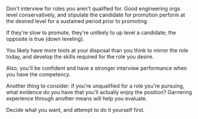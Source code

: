 Don't interview for roles you aren't qualified for. Good engineering orgs
level conservatively, and stipulate the candidate for promotion perform at the
desired level for a sustained period prior to promoting.

If they're slow to promote, they're unlikely to up level a candidate; the
opposite is true (down leveling).

You likely have more tools at your disposal than you think to mirror the role
today, and develop the skills required for the role you desire.

Also, you'll be confident and have a stronger interview performance
when you have the competency.

Another thing to consider: if you're unqualified for a role you're pursuing,
what evidence do you have that you'll actually enjoy the position? Garnering
experience through another means will help you evaluate.

Decide what you want, and attempt to do it yourself first.
